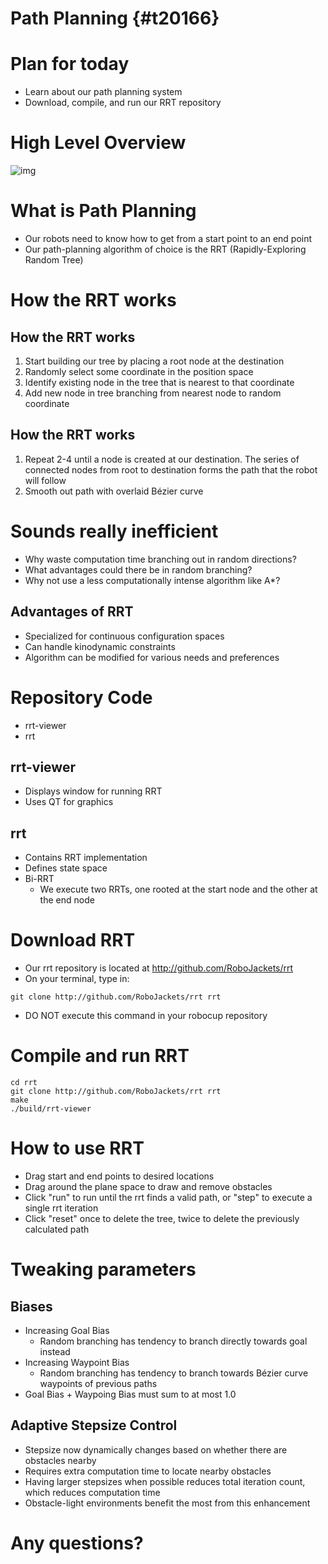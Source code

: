 # Path Planning {#t20166}

# Plan for today

-   Learn about our path planning system
-   Download, compile, and run our RRT repository

# High Level Overview

![img](https://i.imgur.com/4Y3wCJH.jpg)

# What is Path Planning

-   Our robots need to know how to get from a start point to an end point
-   Our path-planning algorithm of choice is the RRT (Rapidly-Exploring Random Tree)

# How the RRT works

## How the RRT works

1.  Start building our tree by placing a root node at the destination
2.  Randomly select some coordinate in the position space
3.  Identify existing node in the tree that is nearest to that coordinate
4.  Add new node in tree branching from nearest node to random coordinate

## How the RRT works

1.  Repeat 2-4 until a node is created at our destination. The series of connected nodes from root to destination forms the path that the robot will follow
2.  Smooth out path with overlaid Bézier curve

# Sounds really inefficient

-   Why waste computation time branching out in random directions?
-   What advantages could there be in random branching?
-   Why not use a less computationally intense algorithm like A\*?

## Advantages of RRT

-   Specialized for continuous configuration spaces
-   Can handle kinodynamic constraints
-   Algorithm can be modified for various needs and preferences

# Repository Code

-   rrt-viewer
-   rrt

## rrt-viewer

-   Displays window for running RRT
-   Uses QT for graphics

## rrt

-   Contains RRT implementation
-   Defines state space
-   Bi-RRT
    -   We execute two RRTs, one rooted at the start node and the other at the end node

# Download RRT

-   Our rrt repository is located at <http://github.com/RoboJackets/rrt>
-   On your terminal, type in:

```shell
git clone http://github.com/RoboJackets/rrt rrt
```

-   DO NOT execute this command in your robocup repository

# Compile and run RRT

```shell
cd rrt
git clone http://github.com/RoboJackets/rrt rrt
make
./build/rrt-viewer
```

# How to use RRT

-   Drag start and end points to desired locations
-   Drag around the plane space to draw and remove obstacles
-   Click "run" to run until the rrt finds a valid path, or "step" to execute a single rrt iteration
-   Click "reset" once to delete the tree, twice to delete the previously calculated path

# Tweaking parameters

## Biases

-   Increasing Goal Bias
    -   Random branching has tendency to branch directly towards goal instead
-   Increasing Waypoint Bias
    -   Random branching has tendency to branch towards Bézier curve waypoints of previous paths
-   Goal Bias + Waypoing Bias must sum to at most 1.0

## Adaptive Stepsize Control

-   Stepsize now dynamically changes based on whether there are obstacles nearby
-   Requires extra computation time to locate nearby obstacles
-   Having larger stepsizes when possible reduces total iteration count, which reduces computation time
-   Obstacle-light environments benefit the most from this enhancement

# Any questions?
